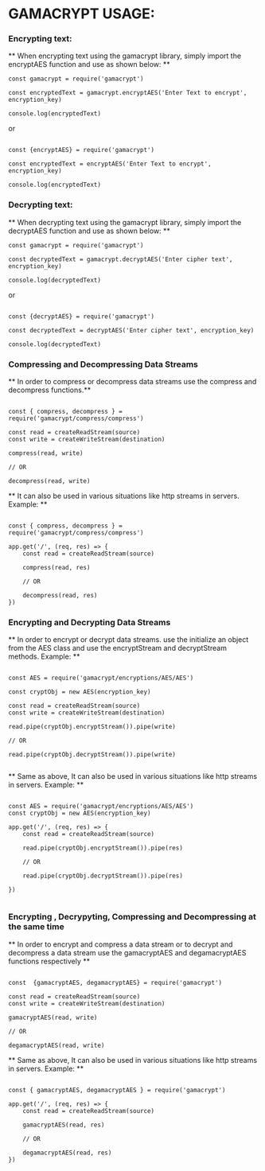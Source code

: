 # GAMACRYPT USAGE:

### Encrypting text:
** When encrypting text using the gamacrypt library, simply import the encryptAES function and use as shown below: **

```
const gamacrypt = require('gamacrypt')

const encryptedText = gamacrypt.encryptAES('Enter Text to encrypt', encryption_key)

console.log(encryptedText)

```

or

```

const {encryptAES} = require('gamacrypt')

const encryptedText = encryptAES('Enter Text to encrypt', encryption_key)

console.log(encryptedText)

```


### Decrypting text:
** When decrypting text using the gamacrypt library, simply import the decryptAES function and use as shown below: **

```
const gamacrypt = require('gamacrypt')

const decryptedText = gamacrypt.decryptAES('Enter cipher text', encryption_key)

console.log(decryptedText)

```

or

```

const {decryptAES} = require('gamacrypt')

const decryptedText = decryptAES('Enter cipher text', encryption_key)

console.log(decryptedText)

```

### Compressing and Decompressing Data Streams

** In order to compress or decompress data streams use the compress and decompress functions.**

```

const { compress, decompress } = require('gamacrypt/compress/compress')

const read = createReadStream(source)
const write = createWriteStream(destination)

compress(read, write)

// OR

decompress(read, write)

```

** It can also be used in various situations like http streams in servers. Example: **


```

const { compress, decompress } = require('gamacrypt/compress/compress')

app.get('/', (req, res) => {
    const read = createReadStream(source)

    compress(read, res)

    // OR

    decompress(read, res)
})

```

### Encrypting and Decrypting Data Streams

** In order to encrypt or decrypt data streams. use the initialize an object from the AES class and use the encryptStream and decryptStream  methods. Example: **

```

const AES = require('gamacrypt/encryptions/AES/AES')

const cryptObj = new AES(encryption_key)

const read = createReadStream(source)
const write = createWriteStream(destination)

read.pipe(cryptObj.encryptStream()).pipe(write)

// OR

read.pipe(cryptObj.decryptStream()).pipe(write)


```

** Same as above, It can also be used in various situations like http streams in servers. Example: **

```

const AES = require('gamacrypt/encryptions/AES/AES')
const cryptObj = new AES(encryption_key)

app.get('/', (req, res) => {
    const read = createReadStream(source)

    read.pipe(cryptObj.encryptStream()).pipe(res)

    // OR

    read.pipe(cryptObj.decryptStream()).pipe(res)

})


```


### Encrypting , Decrypyting, Compressing and Decompressing at the same time

** In order to encrypt and compress a data stream or to decrypt and decompress a data stream use the 
gamacryptAES and degamacryptAES functions respectively **

```

const  {gamacryptAES, degamacryptAES} = require('gamacrypt')

const read = createReadStream(source)
const write = createWriteStream(destination)

gamacryptAES(read, write)

// OR

degamacryptAES(read, write)

```

** Same as above, It can also be used in various situations like http streams in servers. Example: **


```

const { gamacryptAES, degamacryptAES } = require('gamacrypt')

app.get('/', (req, res) => {
    const read = createReadStream(source)

    gamacryptAES(read, res)

    // OR

    degamacryptAES(read, res)
})

```
